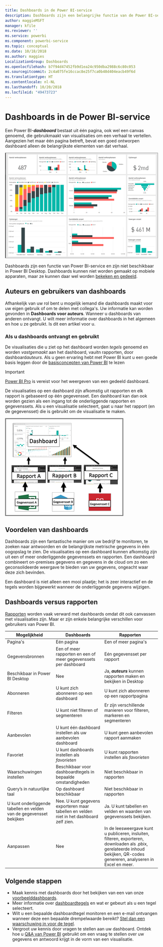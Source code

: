 ```yaml
---
title: Dashboards in de Power BI-service
description: Dashboards zijn een belangrijke functie van de Power BI-service.
author: maggieMSFT
manager: kfile
ms.reviewer: ''
ms.service: powerbi
ms.component: powerbi-service
ms.topic: conceptual
ms.date: 10/18/2018
ms.author: maggies
LocalizationGroup: Dashboards
ms.openlocfilehash: b7f94d47452fb9d1ea24c950dba2988c6c80c053
ms.sourcegitcommit: 2c4a075fe16ccac8e25f7ca0b40d404eacb49f6d
ms.translationtype: HT
ms.contentlocale: nl-NL
ms.lasthandoff: 10/20/2018
ms.locfileid: "49473723"
---
```

# <a name="dashboards-in-the-power-bi-service"></a>Dashboards in de Power BI-service

Een Power BI-***dashboard*** bestaat uit één pagina, ook wel een canvas genoemd, die gebruikmaakt van visualisaties om een verhaal te vertellen. Aangezien het maar één pagina betreft, bevat een goed ontworpen dashboard alleen de belangrijkste elementen van dat verhaal.

![dashboard](media/service-dashboards/power-bi-dashboard2.png)

Dashboards zijn een functie van Power BI-service en zijn niet beschikbaar in Power BI Desktop. Dashboards kunnen niet worden gemaakt op mobiele apparaten, maar ze kunnen daar wel worden [bekeken en gedeeld](mobile-apps-view-dashboard.md).

## <a name="dashboard-creators-and-dashboard-consumers"></a>Auteurs en gebruikers van dashboards
Afhankelijk van uw rol bent u mogelijk iemand die dashboards maakt voor uw eigen gebruik of om te delen met collega's. Uw informatie kan worden gevonden in **Dashboards voor auteurs**. Wanneer u dashboards van anderen ontvangt. U wilt meer informatie over dashboards in het algemeen en hoe u ze gebruikt. Is dit een artikel voor u.


### <a name="if-you-will-be-receiving-and-consuming-dashboards"></a>Als u dashboards ontvangt en gebruikt

De visualisaties die u ziet op het dashboard worden *tegels* genoemd en worden *vastgemaakt* aan het dashboard, vauitn rapporten, door dashboard*auteurs*. Als u geen ervaring hebt met Power BI kunt u een goede basis leggen door de [basisconcepten van Power BI](service-basic-concepts.md) te lezen

> [!IMPORTANT]
> [Power BI Pro](service-free-vs-pro.md) is vereist voor het weergeven van een gedeeld dashboard.

De visualisaties op een dashboard zijn afkomstig uit rapporten en elk rapport is gebaseerd op één gegevensset. Een dashboard kan dan ook worden gezien als een ingang tot de onderliggende rapporten en gegevenssets. Als u een visualisatie selecteert, gaat u naar het rapport (en de gegevensset) die is gebruikt om de visualisatie te maken.

![Diagram met de relatie tussen dashboards, rapporten en gegevenssets](media/service-dashboards/power-bi-diagram.png)



## <a name="advantages-of-dashboards"></a>Voordelen van dashboards
Dashboards zijn een fantastische manier om uw bedrijf te monitoren, te zoeken naar antwoorden en de belangrijkste metrische gegevens in één oogopslag te zien. De visualisaties op een dashboard kunnen afkomstig zijn uit een of meer onderliggende gegevenssets en rapporten. Een dashboard combineert on-premises gegevens en gegevens in de cloud om zo een geconsolideerde weergave te bieden van uw gegevens, ongeacht waar deze zich bevinden.

Een dashboard is niet alleen een mooi plaatje; het is zeer interactief en de tegels worden bijgewerkt wanneer de onderliggende gegevens wijzigen.

## <a name="dashboards-versus-reports"></a>Dashboards versus rapporten
[Rapporten](service-reports.md) worden vaak verward met dashboards omdat dit ook canvassen met visualisaties zijn. Maar er zijn enkele belangrijke verschillen voor gebruikers van Power BI.

| **Mogelijkheid** | **Dashboards** | **Rapporten** |
| --- | --- | --- |
| Pagina's |Eén pagina |Een of meer pagina's |
| Gegevensbronnen |Een of meer rapporten en een of meer gegevenssets per dashboard |Eén gegevensset per rapport |
| Beschikbaar in Power BI Desktop |Nee |Ja, ***auteurs*** kunnen rapporten maken en bekijken in Desktop |
| Abonneren |U kunt zich abonneren op een dashboard |U kunt zich abonneren op een rapportpagina |
| Filteren |U kunt niet filteren of segmenteren |Er zijn verschillende manieren voor filteren, markeren en segmenteren |
| Aanbevolen |U kunt één dashboard instellen als uw aanbevolen dashboard |U kunt geen aanbevolen rapport aanmaken |
| Favoriet | U kunt dashboards instellen als *favorieten* | U kunt rapporten instellen als *favorieten*
| Waarschuwingen instellen |Beschikbaar voor dashboardtegels in bepaalde omstandigheden |Niet beschikbaar in rapporten |
| Query’s in natuurlijke taal |Op dashboard beschikbaar |Niet beschikbaar in rapporten |
| U kunt onderliggende tabellen en velden van de gegevensset bekijken |Nee. U kunt gegevens exporteren maar tabellen en velden niet in het dashboard zelf zien. |Ja. U kunt tabellen en velden en waarden van gegevenssets bekijken. |
| Aanpassen |Nee |In de leesweergave kunt u publiceren, insluiten, filteren, exporteren, downloaden als .pbix, gerelateerde inhoud bekijken, QR-codes genereren, analyseren in Excel en meer.  |

## <a name="next-steps"></a>Volgende stappen
* Maak kennis met dashboards door het bekijken van een van onze [voorbeelddashboards](sample-tutorial-connect-to-the-samples.md).
* Meer informatie over [dashboardtegels](service-dashboard-tiles.md) en wat er gebeurt als u een tegel selecteert.
* Wilt u een bepaalde dashboardtegel monitoren en een e-mail ontvangen wanneer deze een bepaalde drempelwaarde bereikt? [Stel dan een waarschuwing in voor de tegel](service-set-data-alerts.md).
* Vergroot uw kennis door vragen te stellen aan uw dashboard. Ontdek hoe u [Q&A van Power BI](power-bi-tutorial-q-and-a.md) gebruikt om een vraag te stellen over uw gegevens en antwoord krijgt in de vorm van een visualisatie.
